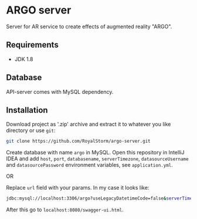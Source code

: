 # ARGO server
Server for AR service to create effects of augmented reality "ARGO".

## Requirements
 - JDK 1.8
 
## Database
API-server comes with MySQL dependency.

## Installation
Download project as '.zip' archive and extract it to whatever you like directory or use `git`:

```sh
git clone https://github.com/RoyalStorm/argo-server.git
```

Create database with name `argo` in MySQL.
Open this repository in IntelliJ IDEA and add `host`, `port`, `databasename`, `serverTimezone`, `datasourceUsername`
and `datasourcePassword` environment variables, see `application.yml`.

OR

Replace `url` field with your params. In my case it looks like:

```sh
jdbc:mysql://localhost:3306/argo?useLegacyDatetimeCode=false&serverTimezone=Asia/Vladivostok
```

After this go to `localhost:8080/swagger-ui.html`.